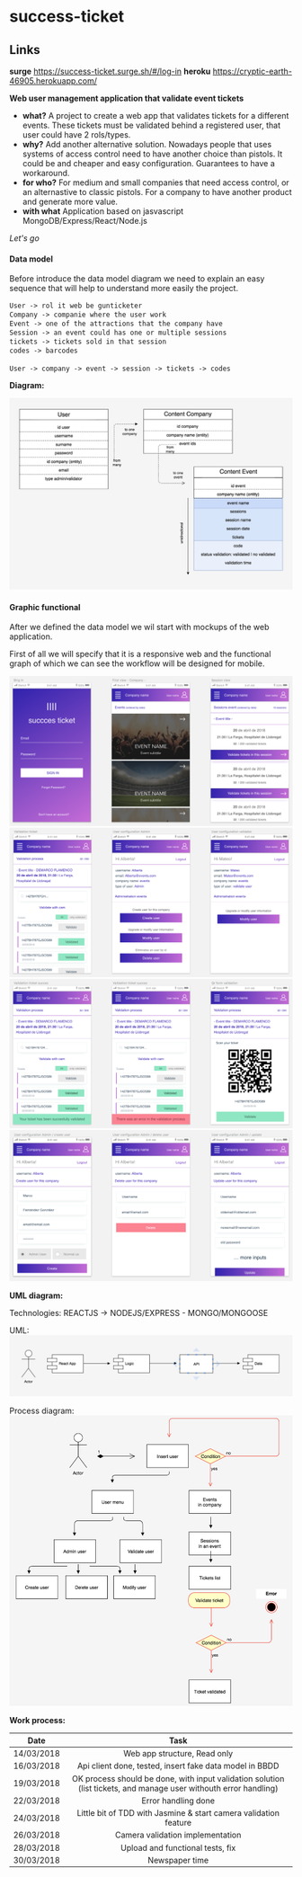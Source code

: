 # success-ticket

## Links

**surge**
https://success-ticket.surge.sh/#/log-in
**heroku**
https://cryptic-earth-46905.herokuapp.com/

**Web user management application that validate event tickets**

- **what?**
A project to create a web app that validates tickets for a different events.
These tickets must be validated behind a registered user, that user could have 2 rols/types.
- **why?**
Add another alternative solution.
Nowadays people that uses systems of access control need to have another choice than pistols.
It could be and cheaper and easy configuration.
Guarantees to have a workaround.
- **for who?**
For medium and small companies that need access control, or an alternastive to classic pistols.
For a company to have another product and generate more value.
- **with what**
Application based on jasvascript
MongoDB/Express/React/Node.js

_Let's go_

#### Data model
Before introduce the data model diagram we need to explain an easy sequence that will help to understand more easily the project.
``` 
User -> rol it web be gunticketer
Company -> companie where the user work
Event -> one of the attractions that the company have
Session -> an event could has one or multiple sessions
tickets -> tickets sold in that session
codes -> barcodes

User -> company -> event -> session -> tickets -> codes
``` 

**Diagram:**

![dataModel](https://github.com/cdemiguel/succes-ticket/blob/develop/git-images/data-model.png)

#### Graphic functional
After we defined the data model we wil start with mockups of the web application.

First of all we will specify that it is a responsive web and the functional graph of which we can see the workflow will be designed for mobile. 

![graphic_functional](https://github.com/cdemiguel/succes-ticket/blob/develop/git-images/02_insertuser.png)
![graphic_functional](https://github.com/cdemiguel/succes-ticket/blob/develop/git-images/03_validate.png)
![graphic_functional](https://github.com/cdemiguel/succes-ticket/blob/develop/git-images/04_validate.png)
![graphic_functional](https://github.com/cdemiguel/succes-ticket/blob/develop/git-images/05_user_actions.png)


**UML diagram:**

Technologies:
REACTJS -> NODEJS/EXPRESS - MONGO/MONGOOSE

UML:
![UML](https://github.com/cdemiguel/succes-ticket/blob/develop/git-images/uml.png)

Process diagram:
![Process](https://github.com/cdemiguel/succes-ticket/blob/develop/git-images/process.png)

**Work process:**

| Date          | Task      
| ------------- |:-------------:| 
| 14/03/2018      | Web app structure, Read only | 
| 16/03/2018      | Api client done, tested, insert fake data model in BBDD |   
| 19/03/2018 | OK process should be done, with input validation solution (list tickets, and manage user withouth error handling) |   
| 22/03/2018 | Error handling done |   
| 24/03/2018 | Little bit of TDD with Jasmine & start camera validation feature |   
| 26/03/2018 | Camera validation implementation |
| 28/03/2018 | Upload and functional tests, fix |    
| 30/03/2018 | Newspaper time |    


